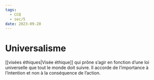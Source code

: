 ```yaml
---
tags:
  - CCQ
  - sec/5
date: 2023-09-20
---
```


# Universalisme

[[visées éthiques|Visée éthique]] qui prône s’agir en fonction d’une loi universelle que tout le monde doit suivre. Il accorde de l’importance à l’intention et non à la conséquence de l’action.